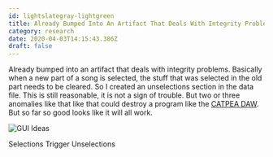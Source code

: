 ```yaml
---
id: lightslategray-lightgreen
title: Already Bumped Into An Artifact That Deals With Integrity Problems Basically When A New Part Of A Song Is Selected The Stuff
category: research
date: 2020-04-03T14:15:43.386Z
draft: false
---
```


Already bumped into an artifact that deals with integrity problems. Basically when a new part of a song is selected, the stuff that was selected in the old part needs to be cleared. So I created an unselections section in the data file. This is still reasonable, it is not a sign of trouble. But two or three anomalies like that like that could destroy a program like the [CATPEA DAW][1]. But so far so good looks like it will all work.

![GUI Ideas](research/unselections.png)

Selections Trigger Unselections

[1]: /daw